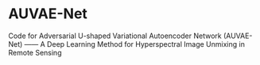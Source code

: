 # AUVAE-Net
Code for Adversarial U-shaped Variational Autoencoder Network (AUVAE-Net) —— A Deep Learning Method for Hyperspectral Image Unmixing in Remote Sensing
